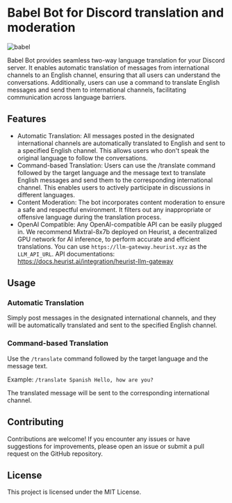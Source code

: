 # Babel Bot for Discord translation and moderation

![babel](https://github.com/user-attachments/assets/534d9434-b818-466b-adde-5fa5e93e970a)

Babel Bot provides seamless two-way language translation for your Discord server. It enables automatic translation of messages from international channels to an English channel, ensuring that all users can understand the conversations. Additionally, users can use a command to translate English messages and send them to international channels, facilitating communication across language barriers.

## Features

- Automatic Translation: All messages posted in the designated international channels are automatically translated to English and sent to a specified English channel. This allows users who don't speak the original language to follow the conversations.
- Command-based Translation: Users can use the /translate command followed by the target language and the message text to translate English messages and send them to the corresponding international channel. This enables users to actively participate in discussions in different languages.
- Content Moderation: The bot incorporates content moderation to ensure a safe and respectful environment. It filters out any inappropriate or offensive language during the translation process.
- OpenAI Compatible: Any OpenAI-compatible API can be easily plugged in. We recommend Mixtral-8x7b deployed on Heurist, a decentralized GPU network for AI inference, to perform accurate and efficient translations. You can use `https://llm-gateway.heurist.xyz` as the `LLM_API_URL`. API documentations: https://docs.heurist.ai/integration/heurist-llm-gateway

## Usage

### Automatic Translation

Simply post messages in the designated international channels, and they will be automatically translated and sent to the specified English channel.

### Command-based Translation

Use the `/translate` command followed by the target language and the message text.

Example: `/translate Spanish Hello, how are you?`

The translated message will be sent to the corresponding international channel.

## Contributing
Contributions are welcome! If you encounter any issues or have suggestions for improvements, please open an issue or submit a pull request on the GitHub repository.

## License
This project is licensed under the MIT License.
